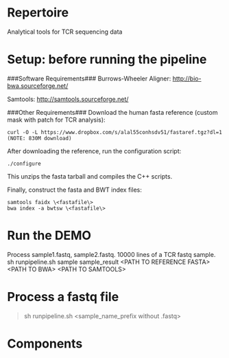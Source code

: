 Repertoire
=========
Analytical tools for TCR sequencing data


Setup: before running the pipeline
=========

###Software Requirements###
Burrows-Wheeler Aligner: http://bio-bwa.sourceforge.net/

Samtools: http://samtools.sourceforge.net/

###Other Requirements###
Download the human fasta reference (custom mask with patch for TCR analysis):
```
curl -O -L https://www.dropbox.com/s/alal55conhsdv51/fastaref.tgz?dl=1  (NOTE: 830M download)
```
After downloading the reference, run the configuration script:
```
./configure
```

This unzips the fasta tarball and compiles the C++ scripts.

Finally, construct the fasta and BWT index files:
```
samtools faidx \<fastafile\>
bwa index -a bwtsw \<fastafile\>
``` 


Run the DEMO
=========
Process sample1.fastq, sample2.fastq. 10000 lines of a TCR fastq sample. 
sh runpipeline.sh sample sample_result \<PATH TO REFERENCE FASTA\>  \<PATH TO BWA\> \<PATH TO SAMTOOLS\>


Process a fastq file
=========
> sh runpipeline.sh <sample_name_prefix without .fastq> <output path> <PATH TO REFERENCE FASTA>  <PATH TO BWA> <PATH TO SAMTOOLS>


Components
=========

